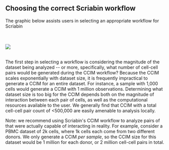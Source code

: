 

## Choosing the correct Scriabin workflow ##

The graphic below assists users in selecting an appropriate workflow for Scriabin

<br><br> ![](https://github.com/BlishLab/scriabin/vignettes/workflow_selection.png) <br><br>

The first step in selecting a workflow is considering the magnitude of the dataset being analyzed -- or more, specifically, what number of cell-cell pairs would be generated during the CCIM workflow? Because the CCIM scales exponentially with dataset size, it is frequently impractical to generate a CCIM for an entire dataset. For instance, a sample with 1,000 cells would generate a CCIM with 1 million observations. Determining what dataset size is too big for the CCIM depends both on the magnitude of interaction between each pair of cells, as well as the computational resources available to the user. We generally find that CCIM with a total cell-cell pair count of <500,000 are easily amenable to analysis locally. 

Note: we recommend using Scriabin's CCIM workflow to analyze pairs of that were actually capable of interacting in reality. For example, consider a PBMC dataset of 2k cells, where 1k cells each come from two different donors. We only generate a CCIM *per sample*, so the CCIM size for this dataset would be 1 million for each donor, or 2 million cell-cell pairs in total. 
